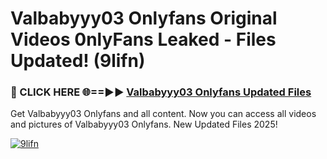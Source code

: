 # Valbabyyy03 Onlyfans Original Videos 0nlyFans Leaked - Files Updated! (9lifn)

<h3>🔴 CLICK HERE 🌐==►► <a href="https://tinyurl.com/ehrbuxhb" rel="nofollow">Valbabyyy03 Onlyfans Updated Files</a></h3>

Get Valbabyyy03 Onlyfans and all content. Now you can access all videos and pictures of Valbabyyy03 Onlyfans. New Updated Files 2025!

[![9lifn](https://i.imgur.com/lVYEuWS.gif)](https://tinyurl.com/ehrbuxhb)
